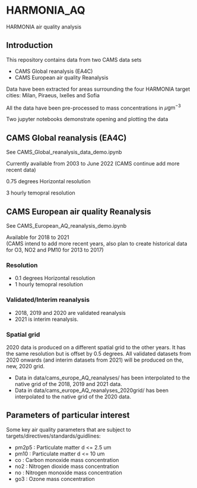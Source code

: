 # HARMONIA_AQ

HARMONIA air quality analysis

## Introduction

This repository contains data from two CAMS data sets
 - CAMS Global reanalysis (EA4C)
 - CAMS European air quality Reanalysis 

Data have been extracted for areas surrounding the four HARMONIA target cities: Milan, Piraeus, Ixelles and Sofia

All the data have been pre-processed to mass concentrations in $\mu \text{g} \text{m}^{-3}$

Two jupyter notebooks demonstrate opening and plotting the data

 
##  CAMS Global reanalysis (EA4C)

See CAMS_Global_reanalysis_data_demo.ipynb

Currently available from 2003 to June 2022 (CAMS continue add more recent data)

0.75 degrees Horizontal resolution

3 hourly temopral resolution
 
## CAMS European air quality Reanalysis 
See CAMS_European_AQ_reanalysis_demo.ipynb

Available for 2018 to 2021 \
(CAMS intend to add more recent years, also plan to create historical data for O3, NO2 and PM10 for 2013 to 2017)


### Resolution
 - 0.1 degrees Horizontal resolution
 - 1 hourly temopral resolution

### Validated/Interim reanalysis
- 2018, 2019 and 2020 are validated reanalysis
- 2021 is interim reanalysis.

### Spatial grid
2020 data is produced on a different spatial grid to the other years. It has the same resolution but is offset by 0.5 degrees. All validated datasets from 2020 onwards (and interim datasets from 2021) will be produced on the, new, 2020 grid.

- Data in data/cams_europe_AQ_reanalyses/ has been interpolated to the native grid of the 2018, 2019 and 2021 data.
- Data in data/cams_europe_AQ_reanalyses_2020grid/ has been interpolated to the native grid of the 2020 data.


 
## Parameters of particular interest

Some key air quality parameters that are subject to targets/directives/standards/guidlines:
 - pm2p5 : Particulate matter d <= 2.5 um
 - pm10  : Particulate matter d <= 10 um
 - co    : Carbon monoxide mass concentration
 - no2   : Nitrogen dioxide mass concentration
 - no    : Nitrogen monoxide mass concentration
 - go3   : Ozone mass concentration
